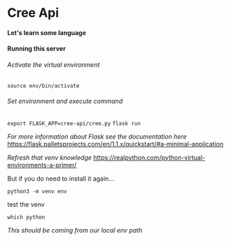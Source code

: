 # Cree Api

#### Let's learn some language

#### Running this server

###### Activate the virtual environment

`source env/bin/activate`

###### Set environment and execute command

`export FLASK_APP=cree-api/cree.py`
`flask run`

_For more information about Flask see the documentation here_
https://flask.palletsprojects.com/en/1.1.x/quickstart/#a-minimal-application

_Refresh that venv knowledge_
https://realpython.com/python-virtual-environments-a-primer/

But if you do need to install it again...

`python3 -m venv env`

test the venv

`which python`

_This should be coming from our local env path_
